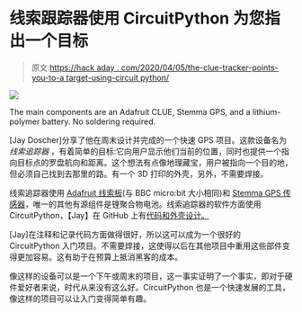 # 线索跟踪器使用 CircuitPython 为您指出一个目标

> 原文:[https://hack aday . com/2020/04/05/the-clue-tracker-points-you-to-a target-using-circuit python/](https://hackaday.com/2020/04/05/the-clue-tracker-points-you-to-a-target-using-circuitpython/)

[![](../Images/7828a45852a4af1c373b9251a7e8acf7.png)](https://hackaday.com/wp-content/uploads/2020/03/CLUE-tracker-square.jpg)

The main components are an Adafruit CLUE, Stemma GPS, and a lithium-polymer battery. No soldering required.

[Jay Doscher]分享了他在周末设计并完成的一个快速 GPS 项目。这款设备名为*线索追踪器* ，有着简单的目标:它向用户显示他们当前的位置，同时也提供一个指向目标点的罗盘航向和距离。这个想法有点像地理藏宝，用户被指向一个目的地，但必须自己找到去那里的路。有一个 3D 打印的外壳，另外，不需要焊接。

线索追踪器使用 [Adafruit 线索板](https://www.adafruit.com/product/4500)(与 BBC micro:bit 大小相同)和 [Stemma GPS 传感器](https://www.adafruit.com/product/4415)，唯一的其他有源组件是锂聚合物电池。线索追踪器的软件方面使用 CircuitPython，【Jay】在 GitHub 上有[代码和外壳设计。](https://github.com/jdoscher/CLUE-Tracker)

[Jay]在注释和记录代码方面做得很好，所以这可以成为一个很好的 CircuitPython 入门项目。不需要焊接，这使得以后在其他项目中重用这些部件变得更加容易。这有助于在预算上抵消黑客的成本。

像这样的设备可以是一个下午或周末的项目，这一事实证明了一个事实，即对于硬件爱好者来说，时代从来没有这么好。CircuitPython 也是一个快速发展的工具，像这样的项目可以让入门变得简单有趣。